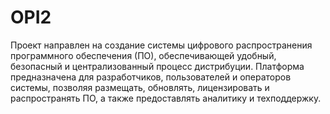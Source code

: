 # OPI2
Проект направлен на создание системы цифрового распространения программного обеспечения (ПО), обеспечивающей удобный, безопасный и централизованный процесс дистрибуции. Платформа предназначена для разработчиков, пользователей и операторов системы, позволяя размещать, обновлять, лицензировать и распространять ПО, а также предоставлять аналитику и техподдержку.
